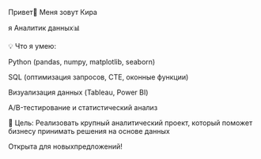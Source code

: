Привет👋 Меня зовут Кира

я Аналитик данных📊

💡 Что я умею: 

Python (pandas, numpy, matplotlib, seaborn)

SQL (оптимизация запросов, CTE, оконные функции) 

Визуализация данных (Tableau, Power BI)

A/B-тестирование и статистический анализ

🚀 Цель: Реализовать крупный аналитический проект, который поможет бизнесу принимать решения на основе данных

Открыта для новыхпредложений!
